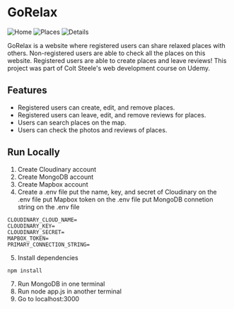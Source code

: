 # GoRelax 
![Home](https://res.cloudinary.com/dql5gkbx4/image/upload/v1623103018/homepage_cskksx.png)
![Places](https://res.cloudinary.com/dql5gkbx4/image/upload/v1623103010/allplaces_zzwinx.png)
![Details](https://res.cloudinary.com/dql5gkbx4/image/upload/v1623103010/detail_bgufgd.png)

GoRelax is a website where registered users can share relaxed places with others. Non-registered users are able to check all the places on this website. Registered users are able to create places and leave reviews! This project was part of Colt Steele's web development course on Udemy.

## Features
* Registered users can create, edit, and remove places.
* Registered users can leave, edit, and remove reviews for places.
* Users can search places on the map.
* Users can check the photos and reviews of places.

## Run Locally
1. Create Cloudinary account
2. Create MongoDB account
3. Create Mapbox account
4. Create a .env file 
put the name, key, and secret of Cloudinary on the .env file
put Mapbox token on the .env file
put MongoDB connetion string on the .env file
```
CLOUDINARY_CLOUD_NAME=
CLOUDINARY_KEY=
CLOUDINARY_SECRET=
MAPBOX_TOKEN=
PRIMARY_CONNECTION_STRING=
```
5. Install dependencies
```
npm install
```
7. Run MongoDB in one terminal
8. Run node app.js in another terminal
9. Go to localhost:3000
